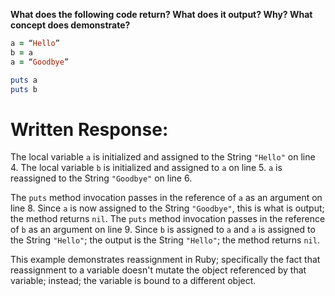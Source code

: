 **What does the following code return? What does it output? Why? What concept does demonstrate?**

```ruby
a = “Hello”
b = a
a = “Goodbye”

puts a
puts b
```
# Written Response:

The local variable `a` is initialized and assigned to the String `"Hello"` on line 4. The local variable `b` is initialized and assigned to `a` on line 5. `a` is reassigned to the String `"Goodbye"` on line 6.

The `puts` method invocation passes in the reference of `a` as an argument on line 8. Since `a` is now assigned to the String `"Goodbye"`, this is what is output; the method returns `nil`. The `puts` method invocation passes in the reference of `b` as an argument on line 9. Since `b` is assigned to `a` and `a` is assigned to the String `"Hello"`; the output is the String `"Hello"`; the method returns `nil`.

This example demonstrates reassignment in Ruby; specifically the fact that reassignment to a variable doesn't mutate the object referenced by that variable; instead; the variable is bound to a different object.